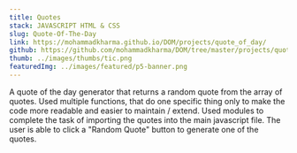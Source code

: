 ```yaml
---
title: Quotes
stack: JAVASCRIPT HTML & CSS
slug: Quote-Of-The-Day
link: https://mohammadkharma.github.io/DOM/projects/quote_of_day/
github: https://github.com/mohammadkharma/DOM/tree/master/projects/quote_of_day
thumb: ../images/thumbs/tic.png
featuredImg: ../images/featured/p5-banner.png
---
```


A quote of the day generator that returns a random quote from the array of quotes. Used multiple functions, that do one specific thing only to make the code more readable and easier to maintain / extend. Used modules to complete the task of importing the quotes into the main javascript file. The user is able to click a "Random Quote" button to generate one of the quotes.
